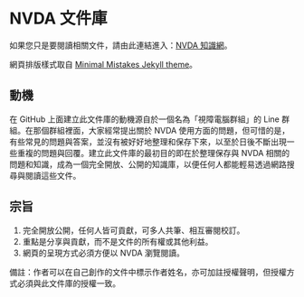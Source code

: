 # NVDA 文件庫

如果您只是要閱讀相關文件，請由此連結進入：[NVDA 知識網](https://visualaids.github.io/nvda-doc/)。

網頁排版樣式取自 [Minimal Mistakes Jekyll theme](https://github.com/mmistakes/minimal-mistakes)。

## 動機

在 GitHub 上面建立此文件庫的動機源自於一個名為「視障電腦群組」的 Line 群組。在那個群組裡面，大家經常提出關於 NVDA 使用方面的問題，但可惜的是，有些常見的問題與答案，並沒有被好好地整理和保存下來，以至於日後不斷出現一些重複的問題與回覆。建立此文件庫的最初目的即在於整理保存與 NVDA 相關的問題和知識，成為一個完全開放、公開的知識庫，以便任何人都能輕易透過網路搜尋與閱讀這些文件。

## 宗旨

1. 完全開放公開，任何人皆可貢獻，可多人共筆、相互審閱校訂。
2. 重點是分享與貢獻，而不是文件的所有權或其他利益。
3. 網頁的呈現方式必須方便以 NVDA 瀏覽閱讀。

備註：作者可以在自己創作的文件中標示作者姓名，亦可加註授權聲明，但授權方式必須與此文件庫的授權一致。
